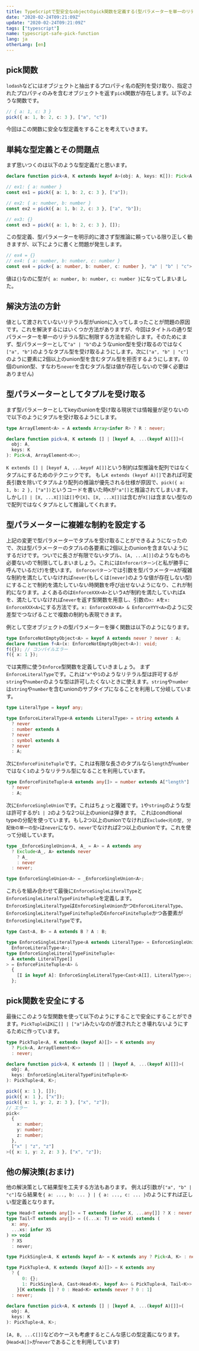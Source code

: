 ```yaml
---
title: TypeScriptで型安全なobjectのpick関数を定義する(型パラメーターを単一のリテラル型に制限する方法)
date: "2020-02-24T09:21:09Z"
update: "2020-02-24T09:21:09Z"
tags: ["typescript"]
name: typescript-safe-pick-function
lang: ja
otherLang: [en]
---
```


## pick関数
`lodash`などにはオブジェクトと抽出するプロパティ名の配列を受け取り、指定されたプロパティのみを含むオブジェクトを返す`pick`関数が存在します。以下のような関数です。

```ts
// { a: 1, c: 3 }
pick({ a: 1, b: 2, c: 3 }, ["a", "c"])
```

今回はこの関数に安全な型定義をすることを考えていきます。

## 単純な型定義とその問題点
まず思いつくのは以下のような型定義だと思います。

```ts
declare function pick<A, K extends keyof A>(obj: A, keys: K[]): Pick<A, K>;

// ex1: { a: number }
const ex1 = pick({ a: 1, b: 2, c: 3 }, ["a"]);

// ex2: { a: number, b: number }
const ex2 = pick({ a: 1, b: 2, c: 3 }, ["a", "b"]);

// ex3: {}
const ex3 = pick({ a: 1, b: 2, c: 3 }, []);
```

この型定義、型パラメーターを明示的に渡さず型推論に頼っている限り正しく動きますが、以下にように書くと問題が発生します。

```ts
// ex4 = {}
// ex4: { a: number, b: number, c: number }
const ex4 = pick<{ a: number, b: number, c: number }, "a" | "b" | "c">({ a: 1, b: 2, c: 3 }, []);
```

値は`{}`なのに型が`{ a: number, b: number, c: number }`になってしまいました。

## 解決方法の方針
値として渡されていないリテラル型がunionに入ってしまったことが問題の原因です。これを解決するにはいくつか方法がありますが、今回はタイトルの通り型パラメーターを単一のリテラル型に制限する方法を紹介します。そのためにまず、型パラメーターとして`"a" | "b"`のようなunion型を受け取るのではなく`["a", "b"]`のようなタプル型を受け取るようにします。次に`["a", "b" | "c"]`のように要素に2個以上のunion型を含むタプル型を拒否するようにします。(0個のunion型、すなわち`never`を含むタプル型は値が存在しないので弾く必要はありません)

## 型パラメーターとしてタプルを受け取る
まず型パラメーターとしてkeyのunionを受け取る現状では情報量が足りないので以下のようにタプルを受け取るようにします。

```ts
type ArrayElement<A> = A extends Array<infer R> ? R : never;

declare function pick<A, K extends [] | [keyof A, ...(keyof A)[]]>(
  obj: A,
  keys: K
): Pick<A, ArrayElement<K>>;
```

`K extends [] | [keyof A, ...keyof A[]]`という制約は型推論を配列ではなくタプルにするためのテクニックです。
もし`K extends (keyof A)[]`であれば可変長引数を除いてタプルより配列の推論が優先される仕様が原因で、`pick({ a: 1, b: 2 }, ["a"])`というコードを書いた時`K`が`"a"[]`と推論されてしまいます。しかし`[] | [X, ...X[]]`は`[]`や`[X]`、`[X, ...X[]]`は含むが`X[]`は含まない型なので配列ではなくタプルとして推論してくれます。

## 型パラメーターに複雑な制約を設定する
上記の変更で型パラメーターでタプルを受け取ることができるようになったので、次は型パラメーターのタプルの各要素に2個以上のunionを含まないようにするだけです。ついでに長さが有限でないタプル、`[A, ...A[]]`のようなものも必要ないので制限してしまいましょう。これには`Enforceパターン`(と私が勝手に呼んでいるだけ)を使います。
`Enforceパターン`では引数を型パラメーター`A`が複雑な制約を満たしていなければ`never`(もしくは`[never]`のような値が存在しない型)にすることで制約を満たしていない時関数を呼び出せないようになり、これが制約になります。よくあるのは`EnforceXXX<A>`という`A`が制約を満たしていれば`A`を、満たしていなければ`never`を返す型関数を用意し、引数の`x: A`を`x: EnforceXXX<A>`にする方法です。`x: EnforceXXX<A> & EnforceYYY<A>`のように交差型でつなげることで複数の制約も表現できます。

例として空オブジェクトの型パラメーターを弾く関数は以下のようになります。

```ts
type EnforceNotEmptyObject<A> = keyof A extends never ? never : A;
declare function f<A>(x: EnforceNotEmptyObject<A>): void;
f({}); // コンパイルエラー
f({ x: 1 });
```

では実際に使う`Enforce`型関数を定義していきましょう。
まず`EnforceLiteralType`です。これは`"x"`や`1`のようなリテラル型は許可するが`string`や`number`のような型は許可したくないときに使えます。`string`や`number`は`string`や`number`を含むunionのサブタイプになることを利用して分岐しています。


```ts
type LiteralType = keyof any;

type EnforceLiteralType<A extends LiteralType> = string extends A
  ? never
  : number extends A
  ? never
  : symbol extends A
  ? never
  : A;
```

次に`EnforceFiniteTuple`です。これは有限な長さのタプルなら`length`が`number`ではなく`1`のようなリテラル型になることを利用しています。

```ts
type EnforceFiniteTuple<A extends any[]> = number extends A["length"]
  ? never
  : A;
```

次に`EnforceSingleUnion`です。これはちょっと複雑です。`1`や`string`のような型は許可するが`1 | 2`のような2つ以上のunionは弾きます。
これはcondtional typeの分配を使っています。もし2つ以上のunionでなければ`Exclude<元の型, 分配後の単一の型>`は`never`になり、`never`でなければ2つ以上のunionです。これを使って分岐しています。

```ts
type _EnforceSingleUnion<A, A_ = A> = A extends any
  ? Exclude<A_, A> extends never
    ? A_
    : never
  : never;

type EnforceSingleUnion<A> = _EnforceSingleUnion<A>;
```

これらを組み合わせて最後に`EnforceSingleLiteralType`と`EnforceSingleLiteralTypeFiniteTuple`を定義します。
`EnforceSingleLiteralType`は`EnforceSingleUnion`かつ`EnforceLiteralType`、`EnforceSingleLiteralTypeFiniteTuple`の`EnforceFiniteTuple`かつ各要素が`EnforceSingleLiteralType`です。

```ts
type Cast<A, B> = A extends B ? A : B;

type EnforceSingleLiteralType<A extends LiteralType> = EnforceSingleUnion<A> &
  EnforceLiteralType<A>;
type EnforceSingleLiteralTypeFiniteTuple<
  A extends LiteralType[]
> = EnforceFiniteTuple<A> &
  {
    [I in keyof A]: EnforceSingleLiteralType<Cast<A[I], LiteralType>>;
  };
```

## pick関数を安全にする

最後にこのような型関数を使って以下のようにすることで安全にすることができます。`PickTuple`は`K`に`[] | ["a"]`みたいなのが渡されたとき壊れないようにするために作っています。

```ts
type PickTuple<A, K extends (keyof A)[]> = K extends any
  ? Pick<A, ArrayElement<K>>
  : never;

declare function pick<A, K extends [] | [keyof A, ...(keyof A)[]]>(
  obj: A,
  keys: EnforceSingleLiteralTypeFiniteTuple<K>
): PickTuple<A, K>;
```

```ts
pick({ x: 1 }, []);
pick({ x: 1 }, ["x"]);
pick({ x: 1, y: 2, z: 3 }, ["x", "z"]);
// エラー
pick<
  {
    x: number;
    y: number;
    z: number;
  },
  ["x" | "z", "z"]
>({ x: 1, y: 2, z: 3 }, ["x", "z"]);
```

## 他の解決策(おまけ)
他の解決策として結果型を工夫する方法もあります。
例えば引数が`["a", "b" | "c"]`なら結果を`{ a: ..., b: ... } | { a: ..., c: ... }`のようにすれば正しい型定義となります。

```ts
type Head<T extends any[]> = T extends [infer X, ...any[]] ? X : never;
type Tail<T extends any[]> = ((...x: T) => void) extends (
  x: any,
  ...xs: infer XS
) => void
  ? XS
  : never;

type PickSingle<A, K extends keyof A> = K extends any ? Pick<A, K> : never;

type PickTuple<A, K extends (keyof A)[]> = K extends any
  ? {
      0: {};
      1: PickSingle<A, Cast<Head<K>, keyof A>> & PickTuple<A, Tail<K>>;
    }[K extends [] ? 0 : Head<K> extends never ? 0 : 1]
  : never;

declare function pick<A, K extends [] | [keyof A, ...(keyof A)[]]>(
  obj: A,
  keys: K
): PickTuple<A, K>;
```

`[A, B, ...C[]]`などのケースも考慮するとこんな感じの型定義になります。(`Head<A[]>`が`never`であることを利用しています)
